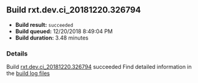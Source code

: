 ## Build rxt.dev.ci_20181220.326794
- **Build result:** `succeeded`
- **Build queued:** 12/20/2018 8:49:04 PM
- **Build duration:** 3.48 minutes
### Details
Build [rxt.dev.ci_20181220.326794](https://winappstudio.visualstudio.com/web/build.aspx?pcguid=a4ef43be-68ce-4195-a619-079b4d9834c2&builduri=vstfs%3a%2f%2f%2fBuild%2fBuild%2f26794) succeeded
Find detailed information in the [build log files](https://uwpctdiags.blob.core.windows.net/buildlogs/rxt.dev.ci_20181220.326794_logs.zip)
